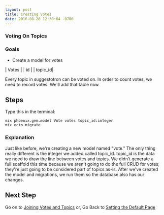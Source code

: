 ```yaml
---
layout: post
title: Creating Votes
date: 2016-08-28 12:30:04 -0700
---
```

### Voting On Topics

### Goals
* Create a model for votes


| Votes   |
| id      |
| topic_id|


Every topic in suggestotron can be voted on. In order to count votes, we need to record votes. We'll add that table now.

## Steps
Type this in the terminal:
```
mix phoenix.gen.model Vote votes topic_id:integer
mix ecto.migrate
```

### Explanation

Just like before, we're creating a new model named "vote."
The only thing really different is the integer we added called topic_id.
topic_id is the data we need to draw the line between votes and topics.
We didn't generate a full scaffold this time because we aren't going to do the full CRUD for votes; they're just going to be considered part of topics as-is. After we've created the model and migrations, we run them so the database also has our changes.

## Next Step
Go on to [Joining Votes and Topics](/suggestotron/10-joining-votes-and-topics.html)
or,
Go Back to [Setting the Default Page](/suggestotron/09-setting-the-default-page.html)
